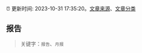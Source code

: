 :alarm_clock: 更新时间: 2023-10-31 17:35:20。[文章来源](/README.md)、[文章分类](/TAGS.md)

## 报告


> 关键字：`报告`、`月报`



